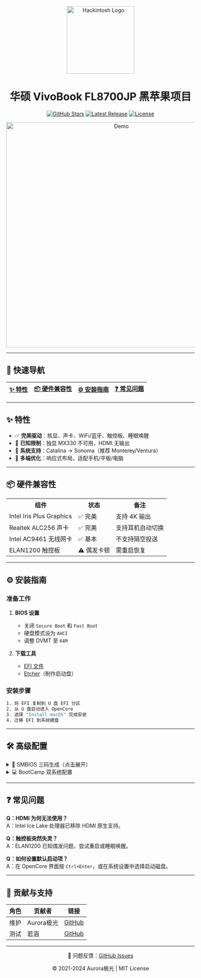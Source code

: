 <div align="center">
  <img src="https://github.com/bilijp153/ASUS-VivoBook-FL8700JP-icelake-1065G7-Hackintosh/blob/main/机型效果图/hackintosh2.png" width="180" alt="Hackintosh Logo">
  <h1> 华硕 VivoBook FL8700JP 黑苹果项目</h1>
  
  [![GitHub Stars](https://img.shields.io/github/stars/bilijp153/ASUS-VivoBook-FL8700JP-icelake-1065G7-Hackintosh?color=ff69b4&style=for-the-badge)](https://github.com/bilijp153/ASUS-VivoBook-FL8700JP-icelake-1065G7-Hackintosh/stargazers)
  [![Latest Release](https://img.shields.io/github/v/release/bilijp153/ASUS-VivoBook-FL8700JP-icelake-1065G7-Hackintosh?style=for-the-badge&logo=apple)](https://github.com/bilijp153/ASUS-VivoBook-FL8700JP-icelake-1065G7-Hackintosh/releases)
  [![License](https://img.shields.io/github/license/bilijp153/ASUS-VivoBook-FL8700JP-icelake-1065G7-Hackintosh?style=for-the-badge)](https://github.com/bilijp153/ASUS-VivoBook-FL8700JP-icelake-1065G7-Hackintosh/blob/main/LICENSE)

  <img src="https://github.com/bilijp153/ASUS-VivoBook-FL8700JP-icelake-1065G7-Hackintosh/blob/main/机型效果图/简体1.png" width="600" alt="Demo">
</div>

---

## 📌 快速导航
| [✨ 特性](#-特性) | [📦 硬件兼容性](#-硬件兼容性) | [⚙️ 安装指南](#️-安装指南) | [❓ 常见问题](#-常见问题) |
|------------------|----------------------------|-------------------------|-------------------------|

---

## ✨ 特性
- ✅ **完美驱动**：核显、声卡、WiFi/蓝牙、触控板、睡眠唤醒  
- 🚫 **已知限制**：独显 MX330 不可用，HDMI 无输出  
- 🌟 **系统支持**：Catalina → Sonoma（推荐 Monterey/Ventura）  
- 📱 **多端优化**：响应式布局，适配手机/平板/电脑  

---

## 📦 硬件兼容性
<table>
  <tr>
    <th>组件</th>
    <th>状态</th>
    <th>备注</th>
  </tr>
  <tr>
    <td>Intel Iris Plus Graphics</td>
    <td>✅ 完美</td>
    <td>支持 4K 输出</td>
  </tr>
  <tr>
    <td>Realtek ALC256 声卡</td>
    <td>✅ 完美</td>
    <td>支持耳机自动切换</td>
  </tr>
  <tr>
    <td>Intel AC9461 无线网卡</td>
    <td>✅ 基本</td>
    <td>不支持隔空投送</td>
  </tr>
  <tr>
    <td>ELAN1200 触控板</td>
    <td>⚠️ 偶发卡顿</td>
    <td>需重启恢复</td>
  </tr>
</table>

---

## ⚙️ 安装指南
### 准备工作
1. **BIOS 设置**  
   - 关闭 `Secure Boot` 和 `Fast Boot`  
   - 硬盘模式设为 `AHCI`  
   - 调整 DVMT 至 `64M`

2. **下载工具**  
   - [EFI 文件](https://github.com/bilijp153/ASUS-VivoBook-FL8700JP-Hackintosh/releases)  
   - [Etcher](https://www.balena.io/etcher/)（制作启动盘）

### 安装步骤
```bash
1. 将 EFI 复制到 U 盘 EFI 分区
2. 从 U 盘启动进入 OpenCore
3. 选择 "Install macOS" 完成安装
4. 迁移 EFI 到系统硬盘
```

---

## 🛠️ 高级配置
<details>
<summary>📱 SMBIOS 三码生成（点击展开）</summary>

1. 使用 **OpenCore Configurator** 生成唯一三码  
2. 选择机型：`MacBook Pro 16,2` 或 `MacBook Air 9,1`  
3. 验证序列号状态需显示 **"无效"**  
4. 修改 `config.plist` 注入三码
</details>

<details>
<summary>💻 BootCamp 双系统配置</summary>

```bash
# 使用 brigadier 下载驱动
python brigadier -m <Mac机型ID>
# 将驱动文件复制到 Windows 系统盘
# 修改 SMBIOS 欺骗为 Mac 机型
# 安装完成后恢复原始配置
```
</details>

---

## ❓ 常见问题
**Q：HDMI 为何无法使用？**  
A：Intel Ice Lake 处理器已移除 HDMI 原生支持。

**Q：触控板突然失灵？**  
A：ELAN1200 已知偶发问题，尝试重启或睡眠唤醒。

**Q：如何设置默认启动项？**  
A：在 OpenCore 界面按 `Ctrl+Enter`，或在系统设置中选择启动磁盘。

---

## 🌟 贡献与支持
| 角色 | 贡献者 | 链接 |
|------|--------|------|
| 维护 | Aurora极光 | [GitHub](https://github.com/bilijp153) |
| 测试 | 若涵 | [GitHub](https://github.com/catlingyun) |

---

<div align="center">
  📮 问题反馈：<a href="https://github.com/bilijp153/ASUS-VivoBook-FL8700JP-icelake-1065G7-Hackintosh/issues">GitHub Issues</a>  
  
  © 2021-2024 Aurora极光 | MIT License
</div>
